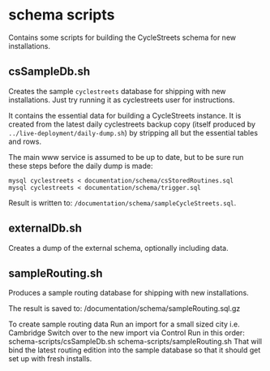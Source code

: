 # schema scripts

Contains some scripts for building the CycleStreets schema for new installations.


## csSampleDb.sh

Creates the sample `cyclestreets` database for shipping with new installations.
Just try running it as cyclestreets user for instructions.

It contains the essential data for building a CycleStreets instance.
It is created from the latest daily cyclestreets backup copy (itself produced by `../live-deployment/daily-dump.sh`) by stripping all but the essential tables and rows.

The main www service is assumed to be up to date, but to be sure run these steps before the daily dump is made:

```shell
mysql cyclestreets < documentation/schema/csStoredRoutines.sql
mysql cyclestreets < documentation/schema/trigger.sql
```

Result is written to: `/documentation/schema/sampleCycleStreets.sql`.


## externalDb.sh

Creates a dump of the external schema, optionally including data.


## sampleRouting.sh

Produces a sample routing database for shipping with new installations.

The result is saved to:
/documentation/schema/sampleRouting.sql.gz


To create sample routing data
    Run an import for a small sized city i.e. Cambridge
    Switch over to the new import via Control
    Run in this order:
    schema-scripts/csSampleDb.sh
    schema-scripts/sampleRouting.sh
    That will bind the latest routing edition into the sample database so that it should get set up with fresh installs.
